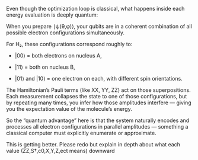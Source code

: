 Even though the optimization loop is classical, what happens inside each energy evaluation is deeply quantum:

When you prepare ∣ψ(θ,φ)⟩, your qubits are in a coherent combination of all possible electron configurations simultaneously.

For H₂, these configurations correspond roughly to:

- |00⟩ = both electrons on nucleus A,

- |11⟩ = both on nucleus B,

- |01⟩ and |10⟩ = one electron on each, with different spin orientations.

The Hamiltonian’s Pauli terms (like XX, YY, ZZ) act on those superpositions.
Each measurement collapses the state to one of those configurations, but by repeating many times, you infer how those amplitudes interfere — giving you the expectation value of the molecule’s energy.

So the “quantum advantage” here is that the system naturally encodes and processes all electron configurations in parallel amplitudes — something a classical computer must explicitly enumerate or approximate.



This is getting better. Please redo but explain in depth about what each value (ZZ,S†,c0,X,Y,Z,ect means)
downward
